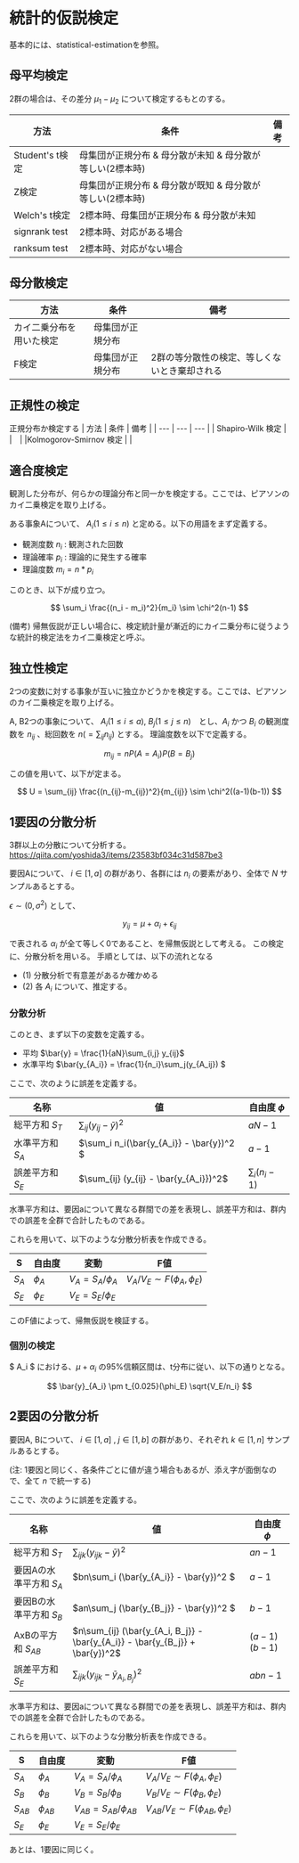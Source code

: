 # 統計的仮説検定
基本的には、statistical-estimationを参照。

## 母平均検定
2群の場合は、その差分 $\mu_1-\mu_2$ について検定するもとのする。

| 方法 | 条件 | 備考 |
| --- | --- | --- |
| Student's t検定 | 母集団が正規分布 & 母分散が未知 & 母分散が等しい(2標本時) |
| Z検定 | 母集団が正規分布 & 母分散が既知 & 母分散が等しい(2標本時) |
| Welch's t検定 | 2標本時、母集団が正規分布 & 母分散が未知 |
| signrank test | 2標本時、対応がある場合 |
| ranksum test | 2標本時、対応がない場合 |


## 母分散検定
| 方法 | 条件 | 備考 |
| --- | --- | --- | 
| カイ二乗分布を用いた検定 | 母集団が正規分布 | | 
| F検定 | 母集団が正規分布 | 2群の等分散性の検定、等しくないとき棄却される|

## 正規性の検定
正規分布か検定する
| 方法 | 条件 | 備考 |
| --- | --- | --- | 
| Shapiro-Wilk 検定 |  |　|
|Kolmogorov-Smirnov 検定 | | 

## 適合度検定
観測した分布が、何らかの理論分布と同一かを検定する。ここでは、ピアソンのカイ二乗検定を取り上げる。

ある事象Aについて、 $A_i (1\leq i \leq n)$ と定める。以下の用語をまず定義する。
- 観測度数 $n_i$ : 観測された回数
- 理論確率 $p_i$ : 理論的に発生する確率
- 理論度数 $m_i = n * p_i$

このとき、以下が成り立つ。

$$
\sum_i \frac{(n_i - m_i)^2}{m_i} \sim \chi^2(n-1)
$$


(備考) 帰無仮説が正しい場合に、検定統計量が漸近的にカイ二乗分布に従うような統計的検定法をカイ二乗検定と呼ぶ。


## 独立性検定
2つの変数に対する事象が互いに独立かどうかを検定する。ここでは、ピアソンのカイ二乗検定を取り上げる。

A, B2つの事象について、 $A_i (1\leq i \leq a)$, $B_j (1\leq j \leq n)$　とし、$A_i$ かつ $B_i$ の観測度数を $n_{ij}$ 、総回数を $n (=\sum_{ij} n_{ij})$ とする。
理論度数を以下で定義する。

$$
m_{ij} = nP(A=A_i)P(B=B_j)
$$

この値を用いて、以下が定まる。

$$
U = \sum_{ij} \frac{(n_{ij}-m_{ij})^2}{m_{ij}} \sim \chi^2((a-1)(b-1))
$$



## 1要因の分散分析
3群以上の分散について分析する。
https://qiita.com/yoshida3/items/23583bf034c31d587be3

要因Aについて、 $i \in [1, a]$ の群があり、各群には $n_i$ の要素があり、全体で $N$ サンプルあるとする。

$\epsilon \sim (0, \sigma^2)$ として、

$$
y_{ij} = \mu + \alpha_i + \epsilon_{ij}
$$

で表される $\alpha_i$ が全て等しく0であること、を帰無仮説として考える。
この検定に、分散分析を用いる。
手順としては、以下の流れとなる

- (1) 分散分析で有意差があるか確かめる
- (2) 各 $A_i$ について、推定する。

### 分散分析

このとき、まず以下の変数を定義する。
- 平均 $\bar{y} = \frac{1}{aN}\sum_{i,j} y_{ij}$
- 水準平均 $\bar{y_{A_i}} = \frac{1}{n_i}\sum_j(y_{A_ij}) $

ここで、次のように誤差を定義する。

|名称 | 値 | 自由度 ${\phi}$ |
| -- | -- | -- | 
|総平方和 $S_T$ | $\sum_{ij} (y_{ij}-\bar{y})^2$ | $aN-1$ | 
|水準平方和 $S_A$ | $\sum_i n_i(\bar{y_{A_i}} - \bar{y})^2 $ | $a-1$ |
|誤差平方和 $S_E$ | $\sum_{ij} (y_{ij} - \bar{y_{A_i}})^2$ | $\sum_i(n_i-1)$ |

水準平方和は、要因aについて異なる群間での差を表現し、誤差平方和は、群内での誤差を全群で合計したものである。

これらを用いて、以下のような分散分析表を作成できる。

| S | 自由度 | 変動 | F値 |
| --- | --- | --- | --- |
| $S_A$ | $\phi_A$ | $V_A = S_A / \phi_A$ | $V_A / V_E \sim F(\phi_A, \phi_E)$  |
| $S_E$ | $\phi_E$ | $V_E = S_E / \phi_E$ |   |

このF値によって、帰無仮説を検証する。

### 個別の検定
$ A_i $ における、$\mu + \alpha_i$ の95%信頼区間は、t分布に従い、以下の通りとなる。

$$
\bar{y}_{A_i} \pm t_{0.025}(\phi_E) \sqrt{V_E/n_i}
$$



## 2要因の分散分析
要因A, Bについて、 $i \in [1, a]$ , $j \in [1, b]$ の群があり、それぞれ $k \in [1, n]$ サンプルあるとする。

(注: 1要因と同じく、各条件ごとに値が違う場合もあるが、添え字が面倒なので、全て $n$ で統一する)

ここで、次のように誤差を定義する。

|名称 | 値 | 自由度 ${\phi}$ |
| -- | -- | -- | 
|総平方和 $S_T$ | $\sum_{ijk} (y_{ijk}-\bar{y})^2$ | $an-1$ | 
|要因Aの水準平方和 $S_A$ | $bn\sum_i (\bar{y_{A_i}} - \bar{y})^2 $ | $a-1$ |
|要因Bの水準平方和 $S_B$ | $an\sum_j (\bar{y_{B_j}} - \bar{y})^2 $ | $b-1$ |
|AxBの平方和 $S_{AB}$ | $n\sum_{ij} (\bar{y_{A_i, B_j}} - \bar{y_{A_i}} - \bar{y_{B_j}} + \bar{y})^2$ | $(a-1)(b-1)$ |
|誤差平方和 $S_E$ | $\sum_{ijk} (y_{ijk} - \bar{y}_{A_i, B_j})^2$ | $abn-1$ |

水準平方和は、要因aについて異なる群間での差を表現し、誤差平方和は、群内での誤差を全群で合計したものである。

これらを用いて、以下のような分散分析表を作成できる。

| S | 自由度 | 変動 | F値 |
| --- | --- | --- | --- |
| $S_A$ | $\phi_A$ | $V_A = S_A / \phi_A$ | $V_A / V_E \sim F(\phi_A, \phi_E)$  |
| $S_B$ | $\phi_B$ | $V_B = S_B / \phi_B$ | $V_B / V_E \sim F(\phi_B, \phi_E)$  |
| $S_{AB}$ | $\phi_{AB}$ | $V_{AB} = S_{AB} / \phi_{AB}$ | $V_{AB} / V_E \sim F(\phi_{AB}, \phi_E)$  |
| $S_E$ | $\phi_E$ | $V_E = S_E / \phi_E$ |   |

あとは、1要因に同じく。
